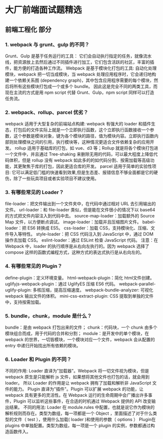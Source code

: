 # 大厂前端面试题精选

## 前端工程化 部分

### 1. webpack 与 grunt、gulp 的不同？
Grunt、Gulp 是基于任务运⾏的⼯具： 它们会⾃动执⾏指定的任务，就像流⽔线，把资源放上去然后通过不同插件进⾏加⼯，它们包含活跃的社区，丰富的插件，能⽅便的打造各种⼯作流。
Webpack 是基于模块化打包的⼯具: ⾃动化处理模块，webpack 把⼀切当成模块，当 webpack 处理应⽤程序时，它会递归地构建⼀个依赖关系图 (dependency graph)，其中包含应⽤程序需要的每个模块，然后将所有这些模块打包成⼀个或多个 bundle。
因此这是完全不同的两类⼯具，⽽现在主流的⽅式是⽤ npm script 代替 Grunt、Gulp，npm script 同样可以打造任务流。

### 2. webpack、rollup、parcel 优劣？
webpack 适⽤于⼤型复杂的前端站点构建: webpack 有强⼤的 loader 和插件⽣态，打包后的⽂件实际上就是⼀个⽴即执⾏函数，这个⽴即执⾏函数接收⼀个参数，这个参数是模块对象，键为各个模块的路径，值为模块内容。⽴即执⾏函数内部则处理模块之间的引⽤，执⾏模块等，这种情况更适合⽂件依赖复杂的应⽤开发。
rollup 适⽤于基础库的打包，如 vue、d3 等；Rollup 就是将各个模块打包进⼀个⽂件中，并且通过 Tree-shaking 来删除⽆⽤的代码，可以最⼤程度上降低代码体积，但是 rollup 没有 webpack 如此多的的如代码分割、按需加载等⾼级功能，其更聚焦于库的打包，因此更适合库的开发。
parcel 适⽤于简单的实验性项⽬: 它可以满⾜低⻔槛的快速看到效果,但是⽣态差、报错信息不够全⾯都是它的硬伤，除了⼀些玩具项⽬或者实验项⽬不建议使⽤。

### 3. 有哪些常⻅的 Loader？
file-loader：把⽂件输出到⼀个⽂件夹中，在代码中通过相对 URL 去引⽤输出的⽂件。
url-loader：和 file-loader 类似，但是能在⽂件很⼩的情况下以 base64 的⽅式把⽂件内容注⼊到代码中去。
source-map-loader：加载额外的 Source Map ⽂件，以⽅便断点调试。
image-loader：加载并且压缩图⽚⽂件。
babel-loader：把 ES6 转换成 ES5。
css-loader：加载 CSS，⽀持模块化、压缩、⽂件导⼊等特性。
style-loader：把 CSS 代码注⼊到 JavaScript 中，通过 DOM 操作去加载 CSS。
eslint-loader：通过 ESLint 检查 JavaScript 代码。
注意：在 Webpack 中，loader 的执行顺序是从右向左执行的。因为 webpack 选择了 compose 这样的函数式编程方式，这种方式的表达式执行是从右向左的。

### 4. 有哪些常⻅的 Plugin？
define-plugin：定义环境变量。
html-webpack-plugin：简化 html⽂件创建。
uglifyjs-webpack-plugin：通过 UglifyES 压缩 ES6 代码。
webpack-parallel-uglify-plugin: 多核压缩，提⾼压缩速度。
webpack-bundle-analyzer: 可视化 webpack 输出⽂件的体积。
mini-css-extract-plugin: CSS 提取到单独的⽂件中，⽀持按需加载。

### 5. bundle，chunk，module 是什么？
bundle：是由 webpack 打包出来的⽂件；
chunk：代码块，⼀个 chunk 由多个模块组合⽽成，⽤于代码的合并和分割；
module：是开发中的单个模块，在 webpack 的世界，⼀切皆模块，⼀个模块对应⼀个⽂件，webpack 会从配置的 entry 中递归开始找出所有依赖的模块。

### 6. Loader 和 Plugin 的不同？
不同的作⽤:
Loader 直译为"加载器"。Webpack 将⼀切⽂件视为模块，但是 webpack 原⽣是只能解析 js ⽂件，如果想将其他⽂件也打包的话，就会⽤到 loader。 所以 Loader 的作⽤是让 webpack 拥有了加载和解析⾮ JavaScript ⽂件的能⼒。
Plugin 直译为"插件"。Plugin 可以扩展 webpack 的功能，让 webpack 具有更多的灵活性。在 Webpack 运⾏的⽣命周期中会⼴播出许多事件，Plugin 可以监听这些事件，在合适的时机通过 Webpack 提供的 API 改变输出结果。
不同的⽤法:
Loader 在 module.rules 中配置，也就是说它作为模块的解析规则⽽存在。类型为数组，每⼀项都是⼀个 Object ，⾥⾯描述了对于什么类型的⽂件（ test ），使⽤什么加载( loader )和使⽤的参数（ options ）
Plugin在 plugins 中单独配置。类型为数组，每⼀项是⼀个 plugin 的实例，参数都通过构造函数传⼊。

